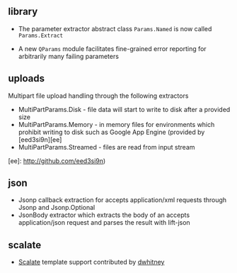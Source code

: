 library
-------

  * The parameter extractor abstract class `Params.Named` is now
    called `Params.Extract`
    
  * A new `QParams` module facilitates fine-grained error reporting for
    arbitrarily many failing parameters

uploads
-------

Multipart file upload handling through the following extractors

  * MultiPartParams.Disk - file data will start to write to disk after a provided size
  * MultiPartParams.Memory - in memory files for environments which
    prohibit writing to disk such as Google App Engine (provided by
    [eed3si9n][ee]
  * MultiPartParams.Streamed - files are read from input stream

[ee]: http://github.com/eed3si9n)

json
----

  * Jsonp callback extraction for accepts application/xml requests through Jsonp and Jsonp.Optional
  * JsonBody extractor which extracts the body of an accepts
    application/json request and parses the result with lift-json

scalate
------

  * [Scalate][scalate] template support contributed by [dwhitney](http://github.com/dwhitney)

[scalate]: http://scalate.fusesource.org/
